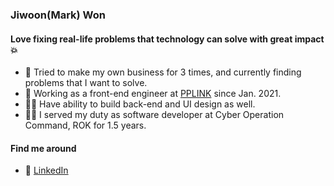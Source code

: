 ### Jiwoon(Mark) Won

<!--
**JWWon/JWWon** is a ✨ _special_ ✨ repository because its `README.md` (this file) appears on your GitHub profile.

Here are some ideas to get you started:

- 🔭 I’m currently working on ...
- 🌱 I’m currently learning ...
- 👯 I’m looking to collaborate on ...
- 🤔 I’m looking for help with ...
- 💬 Ask me about ...
- 📫 How to reach me: ...
- 😄 Pronouns: ...
- ⚡ Fun fact: ...
-->

#### Love fixing real-life problems that technology can solve with great impact 💥

- 🧗 Tried to make my own business for 3 times, and currently finding problems that I want to solve.
- 🚀 Working as a front-end engineer at [PPLINK](https://www.pagecall.com/) since Jan. 2021.
- 🤹‍♀️ Have ability to build back-end and UI design as well.
- 💂‍♀️ I served my duty as software developer at Cyber Operation Command, ROK for 1.5 years.

#### Find me around

- 📱 [LinkedIn](https://www.linkedin.com/in/only-1on/)
